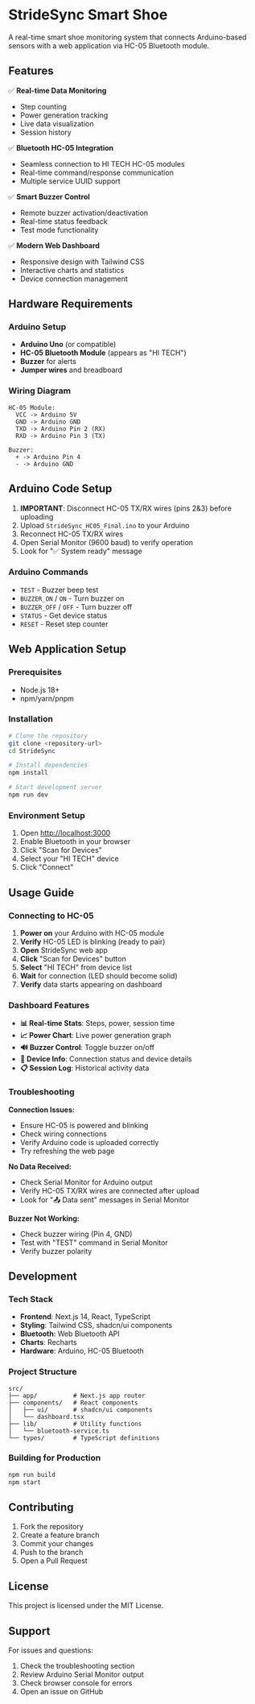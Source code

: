 # StrideSync Smart Shoe

A real-time smart shoe monitoring system that connects Arduino-based sensors with a web application via HC-05 Bluetooth module.

## Features

✅ **Real-time Data Monitoring**
- Step counting
- Power generation tracking  
- Live data visualization
- Session history

✅ **Bluetooth HC-05 Integration**  
- Seamless connection to HI TECH HC-05 modules
- Real-time command/response communication
- Multiple service UUID support

✅ **Smart Buzzer Control**
- Remote buzzer activation/deactivation
- Real-time status feedback
- Test mode functionality

✅ **Modern Web Dashboard**
- Responsive design with Tailwind CSS
- Interactive charts and statistics
- Device connection management

## Hardware Requirements

### Arduino Setup
- **Arduino Uno** (or compatible)
- **HC-05 Bluetooth Module** (appears as "HI TECH")
- **Buzzer** for alerts
- **Jumper wires** and breadboard

### Wiring Diagram
```
HC-05 Module:
  VCC -> Arduino 5V
  GND -> Arduino GND  
  TXD -> Arduino Pin 2 (RX)
  RXD -> Arduino Pin 3 (TX)

Buzzer:
  + -> Arduino Pin 4
  - -> Arduino GND
```

## Arduino Code Setup

1. **IMPORTANT**: Disconnect HC-05 TX/RX wires (pins 2&3) before uploading
2. Upload `StrideSync_HC05_Final.ino` to your Arduino
3. Reconnect HC-05 TX/RX wires
4. Open Serial Monitor (9600 baud) to verify operation
5. Look for "✅ System ready" message

### Arduino Commands
- `TEST` - Buzzer beep test
- `BUZZER_ON` / `ON` - Turn buzzer on
- `BUZZER_OFF` / `OFF` - Turn buzzer off  
- `STATUS` - Get device status
- `RESET` - Reset step counter

## Web Application Setup

### Prerequisites
- Node.js 18+ 
- npm/yarn/pnpm

### Installation

```bash
# Clone the repository
git clone <repository-url>
cd StrideSync

# Install dependencies
npm install

# Start development server  
npm run dev
```

### Environment Setup

1. Open [http://localhost:3000](http://localhost:3000)
2. Enable Bluetooth in your browser
3. Click "Scan for Devices"  
4. Select your "HI TECH" device
5. Click "Connect"

## Usage Guide

### Connecting to HC-05

1. **Power on** your Arduino with HC-05 module
2. **Verify** HC-05 LED is blinking (ready to pair)
3. **Open** StrideSync web app
4. **Click** "Scan for Devices" button
5. **Select** "HI TECH" from device list
6. **Wait** for connection (LED should become solid)
7. **Verify** data starts appearing on dashboard

### Dashboard Features

- **📊 Real-time Stats**: Steps, power, session time
- **📈 Power Chart**: Live power generation graph  
- **🔊 Buzzer Control**: Toggle buzzer on/off
- **📱 Device Info**: Connection status and device details
- **📋 Session Log**: Historical activity data

### Troubleshooting

**Connection Issues:**
- Ensure HC-05 is powered and blinking
- Check wiring connections
- Verify Arduino code is uploaded correctly
- Try refreshing the web page

**No Data Received:**
- Check Serial Monitor for Arduino output
- Verify HC-05 TX/RX wires are connected after upload
- Look for "📤 Data sent" messages in Serial Monitor

**Buzzer Not Working:**
- Check buzzer wiring (Pin 4, GND)
- Test with "TEST" command in Serial Monitor
- Verify buzzer polarity

## Development

### Tech Stack
- **Frontend**: Next.js 14, React, TypeScript
- **Styling**: Tailwind CSS, shadcn/ui components
- **Bluetooth**: Web Bluetooth API
- **Charts**: Recharts
- **Hardware**: Arduino, HC-05 Bluetooth

### Project Structure
```
src/
├── app/          # Next.js app router
├── components/   # React components
│   ├── ui/       # shadcn/ui components  
│   └── dashboard.tsx
├── lib/          # Utility functions
│   └── bluetooth-service.ts
└── types/        # TypeScript definitions
```

### Building for Production

```bash
npm run build
npm start
```

## Contributing

1. Fork the repository
2. Create a feature branch
3. Commit your changes  
4. Push to the branch
5. Open a Pull Request

## License

This project is licensed under the MIT License.

## Support

For issues and questions:
1. Check the troubleshooting section
2. Review Arduino Serial Monitor output
3. Check browser console for errors
4. Open an issue on GitHub